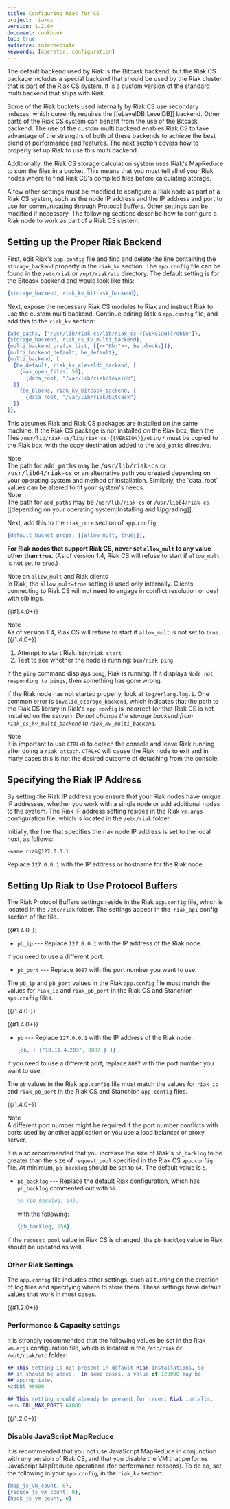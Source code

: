 ```yaml
---
title: Configuring Riak for CS
project: riakcs
version: 1.2.0+
document: cookbook
toc: true
audience: intermediate
keywords: [operator, configuration]
---
```


The default backend used by Riak is the Bitcask backend, but the Riak CS package includes a special backend that should be used by the Riak cluster that is part of the Riak CS system. It is a custom version of the standard multi backend that ships with Riak.

Some of the Riak buckets used internally by Riak CS use secondary indexes, which currently requires the [[eLevelDB|LevelDB]] backend. Other parts of the Riak CS system can benefit from the use of the Bitcask backend. The use of the custom multi backend enables Riak CS to take advantage of the strengths of both of these backends to achieve the best blend of performance and features. The next section covers how to properly set up Riak to use this multi backend.

Additionally, the Riak CS storage calculation system uses Riak's MapReduce to sum the files in a bucket. This means that you must tell all of your Riak nodes where to find Riak CS's compiled files before calculating storage.

A few other settings must be modified to configure a Riak node as part of a Riak CS system, such as the node IP address and the IP address and port to use for communicating through Protocol Buffers. Other settings can be modified if necessary. The following sections describe how to configure a Riak node to work as part of a Riak CS system.

## Setting up the Proper Riak Backend

First, edit Riak's `app.config` file and find and delete the line containing the `storage_backend` property in the `riak_kv` section. The `app.config` file can be found in the `/etc/riak` or `/opt/riak/etc` directory. The default setting is for the Bitcask backend and would look like this:

```erlang
{storage_backend, riak_kv_bitcask_backend},
```

Next, expose the necessary Riak CS modules to Riak and instruct Riak to use the custom multi backend. Continue editing Riak's `app.config` file, and add this to the `riak_kv` section:

```erlang
{add_paths, ["/usr/lib/riak-cs/lib/riak_cs-{{VERSION}}/ebin"]},
{storage_backend, riak_cs_kv_multi_backend},
{multi_backend_prefix_list, [{<<"0b:">>, be_blocks}]},
{multi_backend_default, be_default},
{multi_backend, [
  {be_default, riak_kv_eleveldb_backend, [
    {max_open_files, 50},
      {data_root, "/var/lib/riak/leveldb"}
  ]},
    {be_blocks, riak_kv_bitcask_backend, [
      {data_root, "/var/lib/riak/bitcask"}
  ]}
]},
```

This assumes Riak and Riak CS packages are installed on the same machine. If the Riak CS package is not installed on the Riak box, then the files `/usr/lib/riak-cs/lib/riak_cs-{{VERSION}}/ebin/*` must be copied to the Riak box, with the copy destination added to the `add_paths` directive.

<div class="note"><div class="title">Note</div>The path for <tt>add_paths</tt> may be <tt>/usr/lib/riak-cs</tt> or <tt>/usr/lib64/riak-cs</tt> or an alternative path you created depending on your operating system and method of installation. Similarly, the `data_root` values can be altered to fit your system's needs.</div>

<div class="note"><div class="title">Note</div>The path for <code>add_paths</code> may be <code>/usr/lib/riak-cs</code> or <code>/usr/lib64/riak-cs</code> [[depending on your operating system|Installing and Upgrading]].</div>

Next, add this to the `riak_core` section of `app.config`:

```erlang
{default_bucket_props, [{allow_mult, true}]},
```

**For Riak nodes that support Riak CS, never set `allow_mult` to any
value other than `true`.** (As of version 1.4, Riak CS will refuse to
start if `allow_mult` is not set to `true`.)

<div class="note">
<div class="title">Note on <code>allow_mult</code> and Riak clients</div>
In Riak, the <code>allow_mult=true</code> setting is used only internally. Clients connecting to Riak CS will not need to engage in conflict resolution or deal with siblings.
</div>

{{#1.4.0+}} <div class="note"><div class="title">Note</div>As of version 1.4,
Riak CS will refuse to start if <code>allow_mult</code> is not set to <code>true</code>.</div>
{{/1.4.0+}}

1. Attempt to start Riak: `bin/riak start`
2. Test to see whether the node is running: `bin/riak ping`

If the `ping` command displays `pong`, Riak is running. If it displays `Node not responding to pings`, then something has gone wrong.

If the Riak node has not started properly, look at `log/erlang.log.1`. One common error is `invalid_storage_backend`, which indicates that the path to the Riak CS library in Riak's `app.config` is incorrect (or that Riak CS is not installed on the server). *Do not change the storage backend from `riak_cs_kv_multi_backend` to `riak_kv_multi_backend`.*

<div class="note"><div class="title">Note</div>It is important to use <code>CTRL+D</code> to detach the console and leave Riak running after doing a <code>riak attach</code>. <code>CTRL+C</code> will cause the Riak node to exit and in many cases this is not the desired outcome of detaching from the console.</div>

## Specifying the Riak IP Address
By setting the Riak IP address you ensure that your Riak nodes have unique IP addresses, whether you work with a single node or add additional nodes to the system. The Riak IP address setting resides in the Riak `vm.args` configuration file, which is located in the `/etc/riak` folder.

Initially, the line that specifies the riak node IP address is set to the local host, as follows:

```config
-name riak@127.0.0.1
```

Replace `127.0.0.1` with the IP address or hostname for the Riak node.

## Setting Up Riak to Use Protocol Buffers
The Riak Protocol Buffers settings reside in the Riak `app.config` file, which is located in the `/etc/riak` folder. The settings appear in the` riak_api` config section of the file.

{{#1.4.0-}}

* `pb_ip` --- Replace `127.0.0.1` with the IP address of the Riak node.

If you need to use a different port:

* `pb_port` --- Replace `8087` with the port number you want to use.

The `pb_ip` and `pb_port` values in the Riak `app.config` file must match the
values for `riak_ip` and `riak_pb_port` in the Riak CS and Stanchion `app.config` files.

{{/1.4.0-}}

{{#1.4.0+}}

* `pb` --- Replace `127.0.0.1` with the IP address of the Riak node:

    ```erlang
    {pb, [ {"10.11.4.203", 8087 } ]}
    ```

If you need to use a different port, replace `8087` with the port number you want to use.

The `pb` values in the Riak `app.config` file must match the values for `riak_ip` and `riak_pb_port` in the Riak CS and Stanchion `app.config` files.

{{/1.4.0+}}

<div class="note"><div class="title">Note</div>A different port number might be required if the port number conflicts with ports used by another application or you use a load balancer or proxy server.</div>

It is also recommended that you increase the size of Riak's `pb_backlog` to be greater than the size of `request_pool` specified in the Riak CS `app.config` file. At minimum, `pb_backlog` should be set to `64`. The default value is `5`.

* `pb_backlog` --- Replace the default Riak configuration, which has `pb_backlog` commented out with `%%`

    ```erlang
    %% {pb_backlog, 64},
    ```

    with the following:

    ```erlang
    {pb_backlog, 256},
    ```

If the `request_pool` value in Riak CS is changed, the `pb_backlog` value in Riak should be updated as well.

### Other Riak Settings

The `app.config` file includes other settings, such as turning on the creation of log files and specifying where to store them. These settings have default values that work in most cases.

{{#1.2.0+}}
### Performance & Capacity settings

It is strongly recommended that the following values be set in the
Riak `vm.args` configuration file, which is located in the `/etc/riak` or `/opt/riak/etc` folder:

```erlang
## This setting is not present in default Riak installations, so
## it should be added.  In some cases, a value of 128000 may be
## appropriate.
+zdbbl 96000

## This setting should already be present for recent Riak installs.
-env ERL_MAX_PORTS 64000
```
{{/1.2.0+}}

### Disable JavaScript MapReduce

It is recommended that you not use JavaScript MapReduce in conjunction with _any_ version of Riak CS, and that you disable the VM that performs JavaScript MapReduce operations (for performance reasons). To do so, set the following in your `app.config`, in the `riak_kv` section:

```erlang
{map_js_vm_count, 0},
{reduce_js_vm_count, 0},
{hook_js_vm_count, 0}
```
